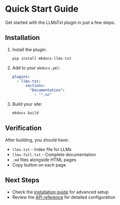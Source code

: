 # Quick Start Guide

Get started with the LLMsTxt plugin in just a few steps.

## Installation

1. Install the plugin:
   ```bash
   pip install mkdocs-llms-txt
   ```

2. Add to your `mkdocs.yml`:
   ```yaml
   plugins:
     - llms-txt:
         sections:
           "Documentation":
             - "*.md"
   ```

3. Build your site:
   ```bash
   mkdocs build
   ```

## Verification

After building, you should have:

- `llms.txt` - Index file for LLMs
- `llms-full.txt` - Complete documentation  
- `.md` files alongside HTML pages
- Copy button on each page

## Next Steps

- Check the [installation guide](installation.md) for advanced setup
- Review the [API reference](api/overview.md) for detailed configuration